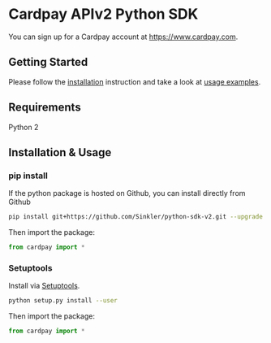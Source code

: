 # Cardpay APIv2 Python SDK

You can sign up for a Cardpay account at https://www.cardpay.com.

## Getting Started

Please follow the [installation](#installation) instruction and take a look at [usage examples](tests).


## Requirements

Python 2

## Installation & Usage
### pip install

If the python package is hosted on Github, you can install directly from Github

```sh
pip install git+https://github.com/Sinkler/python-sdk-v2.git --upgrade
```

Then import the package:
```python
from cardpay import *
```

### Setuptools

Install via [Setuptools](http://pypi.python.org/pypi/setuptools).

```sh
python setup.py install --user
```

Then import the package:
```python
from cardpay import *
```
